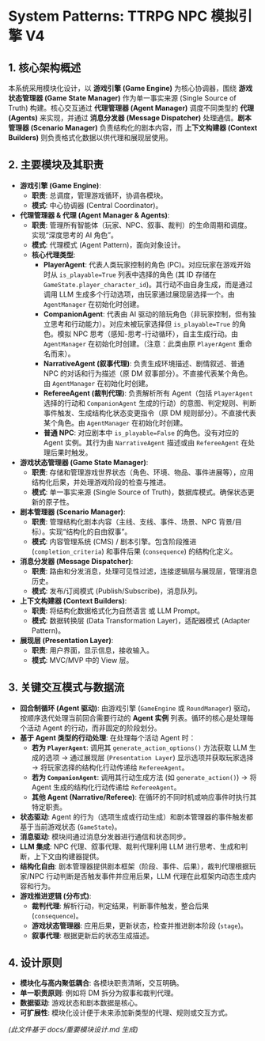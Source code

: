 # System Patterns: TTRPG NPC 模拟引擎 V4

## 1. 核心架构概述

本系统采用模块化设计，以 **游戏引擎 (Game Engine)** 为核心协调器，围绕 **游戏状态管理器 (Game State Manager)** 作为单一事实来源 (Single Source of Truth) 构建。核心交互通过 **代理管理器 (Agent Manager)** 调度不同类型的 **代理 (Agents)** 来实现，并通过 **消息分发器 (Message Dispatcher)** 处理通信。**剧本管理器 (Scenario Manager)** 负责结构化的剧本内容，而 **上下文构建器 (Context Builders)** 则负责格式化数据以供代理和展现层使用。

## 2. 主要模块及其职责

*   **游戏引擎 (Game Engine)**:
    *   **职责**: 总调度，管理游戏循环，协调各模块。
    *   **模式**: 中心协调器 (Central Coordinator)。
*   **代理管理器 & 代理 (Agent Manager & Agents)**:
    *   **职责**: 管理所有智能体（玩家、NPC、叙事、裁判）的生命周期和调度。实现“深度思考的 AI 角色”。
    *   **模式**: 代理模式 (Agent Pattern)，面向对象设计。
    *   **核心代理类型**:
        *   **PlayerAgent**: 代表人类玩家控制的角色 (PC)。对应玩家在游戏开始时从 `is_playable=True` 列表中选择的角色 (其 ID 存储在 `GameState.player_character_id`)。其行动不由自身生成，而是通过调用 LLM 生成多个行动选项，由玩家通过展现层选择一个。由 `AgentManager` 在初始化时创建。
        *   **CompanionAgent**: 代表由 AI 驱动的陪玩角色（非玩家控制，但有独立思考和行动能力）。对应未被玩家选择但 `is_playable=True` 的角色。模拟 NPC 思考（感知-思考-行动循环），自主生成行动。由 `AgentManager` 在初始化时创建。（注意：此类由原 `PlayerAgent` 重命名而来）。
        *   **NarrativeAgent (叙事代理)**: 负责生成环境描述、剧情叙述、普通 NPC 的对话和行为描述（原 DM 叙事部分）。不直接代表某个角色。由 `AgentManager` 在初始化时创建。
        *   **RefereeAgent (裁判代理)**: 负责解析所有 Agent（包括 `PlayerAgent` 选择的行动和 `CompanionAgent` 生成的行动）的意图、判定规则、判断事件触发、生成结构化状态变更指令（原 DM 规则部分）。不直接代表某个角色。由 `AgentManager` 在初始化时创建。
        *   **普通 NPC**: 对应剧本中 `is_playable=False` 的角色。没有对应的 Agent 实例。其行为由 `NarrativeAgent` 描述或由 `RefereeAgent` 在处理后果时触发。
*   **游戏状态管理器 (Game State Manager)**:
    *   **职责**: 存储和管理游戏世界状态（角色、环境、物品、事件进展等），应用结构化后果，并处理游戏阶段的检查与推进。
    *   **模式**: 单一事实来源 (Single Source of Truth)，数据库模式。确保状态更新的原子性。
*   **剧本管理器 (Scenario Manager)**:
    *   **职责**: 管理结构化剧本内容（主线、支线、事件、场景、NPC 背景/目标）。实现“结构化的自由叙事”。
    *   **模式**: 内容管理系统 (CMS) / 剧本引擎。包含阶段推进 (`completion_criteria`) 和事件后果 (`consequence`) 的结构化定义。
*   **消息分发器 (Message Dispatcher)**:
    *   **职责**: 路由和分发消息，处理可见性过滤，连接逻辑层与展现层，管理消息历史。
    *   **模式**: 发布/订阅模式 (Publish/Subscribe)，消息队列。
*   **上下文构建器 (Context Builders)**:
    *   **职责**: 将结构化数据格式化为自然语言 或 LLM Prompt。
    *   **模式**: 数据转换层 (Data Transformation Layer)，适配器模式 (Adapter Pattern)。
*   **展现层 (Presentation Layer)**:
    *   **职责**: 用户界面，显示信息，接收输入。
    *   **模式**: MVC/MVP 中的 View 层。

## 3. 关键交互模式与数据流

*   **回合制循环 (Agent 驱动)**: 由游戏引擎 (`GameEngine` 或 `RoundManager`) 驱动，按顺序迭代处理当前回合需要行动的 **Agent 实例** 列表。循环的核心是处理每个活动 Agent 的行动，而非固定的阶段划分。
*   **基于 Agent 类型的行动处理**: 在处理每个活动 Agent 时：
    *   **若为 `PlayerAgent`**: 调用其 `generate_action_options()` 方法获取 LLM 生成的选项 -> 通过展现层 (`Presentation Layer`) 显示选项并获取玩家选择 -> 将玩家选择的结构化行动传递给 `RefereeAgent`。
    *   **若为 `CompanionAgent`**: 调用其行动生成方法 (如 `generate_action()`) -> 将 Agent 生成的结构化行动传递给 `RefereeAgent`。
    *   **其他 Agent (Narrative/Referee)**: 在循环的不同时机或响应事件时执行其特定职责。
*   **状态驱动**: Agent 的行为（选项生成或行动生成）和剧本管理器的事件触发都基于当前游戏状态 (`GameState`)。
*   **消息驱动**: 模块间通过消息分发器进行通信和状态同步。
*   **LLM 集成**: NPC 代理、叙事代理、裁判代理利用 LLM 进行思考、生成和判断，上下文由构建器提供。
*   **结构化自由**: 剧本管理器提供剧本框架（阶段、事件、后果），裁判代理根据玩家/NPC 行动判断是否触发事件并应用后果，LLM 代理在此框架内动态生成内容和行为。
*   **游戏推进逻辑 (分布式)**:
    *   **裁判代理**: 解析行动，判定结果，判断事件触发，整合后果 (`consequence`)。
    *   **游戏状态管理器**: 应用后果，更新状态，检查并推进剧本阶段 (`stage`)。
    *   **叙事代理**: 根据更新后的状态生成描述。

## 4. 设计原则

*   **模块化与高内聚低耦合**: 各模块职责清晰，交互明确。
*   **单一职责原则**: 例如将 DM 拆分为叙事和裁判代理。
*   **数据驱动**: 游戏状态和剧本数据是核心。
*   **可扩展性**: 模块化设计便于未来添加新类型的代理、规则或交互方式。

*(此文件基于 docs/重要模块设计.md 生成)*
